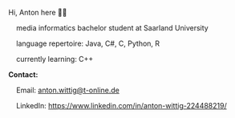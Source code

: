 Hi, Anton here 🙋‍♂️

&nbsp;&nbsp;&nbsp;&nbsp;media informatics bachelor student at Saarland University

&nbsp;&nbsp;&nbsp;&nbsp;language repertoire: Java, C#, C, Python, R

&nbsp;&nbsp;&nbsp;&nbsp;currently learning: C++

**Contact:**

&nbsp;&nbsp;&nbsp;&nbsp;Email: anton.wittig@t-online.de
  
&nbsp;&nbsp;&nbsp;&nbsp;LinkedIn: https://www.linkedin.com/in/anton-wittig-224488219/

